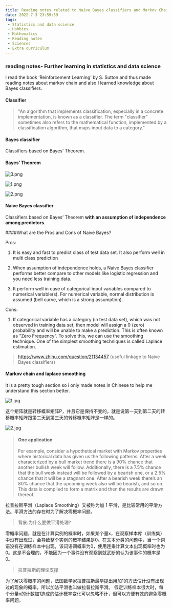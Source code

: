 ```yaml
---
title: Reading notes related to Naive Bayes classifiers and Markov Chain
date: 2022-7-3 23:59:59
tags:
 - Statistics and data science
 - Hobbies
 - Mathematics
 - Reading notes
 - Sciences
 - Extra curriculum
---
```


### reading notes- Further learning in statistics and data science

I read the book ‘Reinforcement Learning’ by S. Sutton and thus made reading notes about markov chain and also I learned knowledge about Bayes classifiers.

#### Classifier

>"An algorithm that implements classification, especially in a concrete implementation, is known as a classifier. The term "classifier" sometimes also refers to the mathematical function, implemented by a classification algorithm, that maps input data to a category."

#### Bayes classifier

Classifiers based on Bayes’ Theorem.

#### Bayes’ Theorem

![3.png](https://s2.loli.net/2022/10/18/SkhXpHdMur1abLe.png)

![1.png](https://s2.loli.net/2022/10/18/wOSQCAHdnJNIevY.png)

![2.png](https://s2.loli.net/2022/10/18/rKnV4ILX8Yj6Rl2.png)

#### Naive Bayes classifier

Classifiers based on Bayes’ Theorem **with an assumption of independence among predictors**.

####What are the Pros and Cons of Naive Bayes?

Pros:

1. It is easy and fast to predict class of test data set. It also perform well in multi class prediction

2. When assumption of independence holds, a Naive Bayes classifier performs better compare to other models like logistic regression and you need less training data.

3. It perform well in case of categorical input variables compared to numerical variable(s). For numerical variable, normal distribution is assumed (bell curve, which is a strong assumption).

Cons:

1. If categorical variable has a category (in test data set), which was not observed in training data set, then model will assign a 0 (zero) probability and will be unable to make a prediction. This is often known as “Zero Frequency”. To solve this, we can use the smoothing technique. One of the simplest smoothing techniques is called Laplace estimation.

>https://www.zhihu.com/question/21134457 (useful linkage to Naive Bayes classifiers)

#### Markov chain and laplace smoothing

It is a pretty tough section so i only made notes in Chinese to help me understand this section better.

![1.jpg](https://s2.loli.net/2022/10/18/fKgv9LOt1IpoHT6.jpg)

这个矩阵就是转移概率矩阵P，并且它是保持不变的，就是说第一天到第二天的转移概率矩阵跟第二天到第三天的转移概率矩阵是一样的。

![2.jpg](https://s2.loli.net/2022/10/18/Kq5BHvs6wCuJ2Fp.jpg)

> #### One application
> For example, consider a hypothetical market with Markov properties where historical data has given us the following patterns: After a week characterized by a bull market trend there is a 90% chance that another bullish week will follow. Additionally, there is a 7.5% chance that the bull week instead will be followed by a bearish one, or a 2.5% chance that it will be a stagnant one. After a bearish week there’s an 80% chance that the upcoming week also will be bearish, and so on. This data is compiled to form a matrix and then the results are drawn thereof.

拉普拉斯平滑（Laplace Smoothing）又被称为加 1 平滑，是比较常用的平滑方法。平滑方法的存在时为了解决零概率问题。

>背景:为什么要做平滑处理?

零概率问题，就是在计算实例的概率时，如果某个量x，在观察样本库（训练集）中没有出现过，会导致整个实例的概率结果是0。在文本分类的问题中，当一个词语没有在训练样本中出现，该词语调概率为0，使用连乘计算文本出现概率时也为0。这是不合理的，不能因为一个事件没有观察到就武断的认为该事件的概率是0。

> 拉普拉斯的理论支撑

为了解决零概率的问题，法国数学家拉普拉斯最早提出用加1的方法估计没有出现过的现象的概率，所以加法平滑也叫做拉普拉斯平滑。
假定训练样本很大时，每个分量x的计数加1造成的估计概率变化可以忽略不计，但可以方便有效的避免零概率问题。

